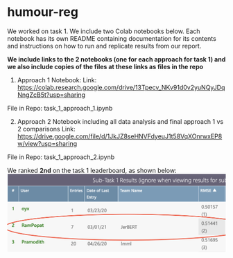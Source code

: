 # humour-reg

We worked on task 1. We include two Colab notebooks below. Each notebook has its own README containing documentation for its contents and instructions on how to run and replicate results from our report.

**We include links to the 2 notebooks (one for each approach for task 1) and we also include copies of the files at these links as files in the repo**

1. Approach 1 Notebook: 
Link: https://colab.research.google.com/drive/13Tpecv_NKv91d0v2yuNQyJDqNngZcB5t?usp=sharing

File in Repo: task_1_approach_1.ipynb

2. Approach 2 Notebook including all data analysis and final approach 1 vs 2 comparisons
Link: https://drive.google.com/file/d/1JkJZ8seHNVFdyeuJ1t58VqXOnrwxEP8w/view?usp=sharing

File in Repo: task_1_approach_2.ipynb

We ranked **2nd** on the task 1 leaderboard, as shown below: 
![alt text](https://github.com/rampopat/humour-reg/blob/master/competition.png)
